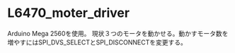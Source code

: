 # L6470_moter_driver

Arduino Mega 2560を使用。
現状３つのモータを動かせる。動かすモータ数を増やすにはSPI_DVS_SELECTとSPI_DISCONNECTを変更する。
